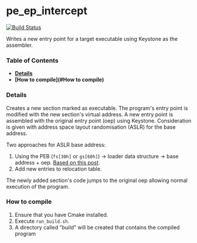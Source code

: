 # pe_ep_intercept
[![Build Status](https://travis-ci.org/Gavxn/pe_ep_intercept.svg?branch=travis-ci)](https://travis-ci.org/Gavxn/pe_ep_intercept)

Writes a new entry point for a target executable using Keystone as the assembler.

### Table of Contents
* **[Details](#Details)**
* **[How to compile](#How to compile)**

### Details

Creates a new section marked as executable. The program's entry point is modified with the new section's virtual address. A new entry point is assembled
with the original entry point (oep) using Keystone. Consideration is given with address space layout randomisation (ASLR) for the base address.

Two approaches for ASLR base address:
1. Using the PEB (`fs[30h]` or `gs[60h]`) -> loader data structure -> base address + oep. [Based on this post][1].
2. Add new entries to relocation table.

The newly added section's code jumps to the original oep allowing normal execution of the program.

### How to compile

1. Ensure that you have Cmake installed.
2. Execute `run_build.sh`.
3. A directory called "build" will be created that contains the compiled program

[1]: https://illicitcoding.wordpress.com/2013/02/05/getting-the-base-address-of-a-dllexe-w-aslr-enabled/
